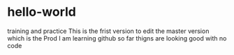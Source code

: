 # hello-world
training and practice
This is the frist version to edit the master version which is the Prod
I am learning github so far thigns are looking good with no code
